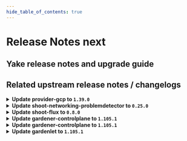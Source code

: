 ```yaml
---
hide_table_of_contents: true
---
```


# Release Notes next

## Yake release notes and upgrade guide

## Related upstream release notes / changelogs


<details>
<summary><b>Update provider-gcp to <code>1.39.0</code></b></summary>

# [gardener/gardener-extension-provider-gcp]

## 📰 Noteworthy

- `[USER]` In order to reduce log events, only the minimal required changes will be made when applying firewall rules using the flow-reconciler. This matches the behaviour of the Terraform-reconciler. by @AndreasBurger [#831]
- `[OPERATOR]` Switch to upstream CCM for kubernetes versions greater than `1.31.0` by @AndreasBurger [#842]
## ✨ New Features

- `[USER]` Enable support for the field `shoot.Spec.CloudProfile` alongside `shoot.Spec.CloudProfileName` and enable the future use of `NamespacedCloudProfile`. by @LucaBernstein [#853]
- `[USER]` The provider-gcp extension does now support shoot clusters with Kubernetes version 1.31. You should consider the [Kubernetes release notes](https://github.com/kubernetes/kubernetes/blob/master/CHANGELOG/CHANGELOG-1.31.md) before upgrading to 1.31.  by @ialidzhikov [#844]
- `[USER]` The admission webhook now validates `CredentialsBinding`s. by @dimityrmirchev [#832]
## 🏃 Others

- `[OPERATOR]` The provider-gcp extension no longer configures min/maxAllowed in any managed VPA resource. by @AndreasBurger [#854]
- `[OPERATOR]` Update CCM and CSI-sidecar containers to latest version by @AndreasBurger [#816]
- `[OPERATOR]` Disable soft-delete for new GCP `backupbuckets`. by @kon-angelo [#834]
- `[DEVELOPER]` Update gardener/gardener to 1.103.0 and golang to 1.23.0 by @hebelsan [#841]

## Helm Charts
- admission-gcp-application: `europe-docker.pkg.dev/gardener-project/releases/charts/gardener/extensions/admission-gcp-application:v1.39.0`
- admission-gcp-runtime: `europe-docker.pkg.dev/gardener-project/releases/charts/gardener/extensions/admission-gcp-runtime:v1.39.0`
- provider-gcp: `europe-docker.pkg.dev/gardener-project/releases/charts/gardener/extensions/provider-gcp:v1.39.0`
## Docker Images
- gardener-extension-admission-gcp: `europe-docker.pkg.dev/gardener-project/releases/gardener/extensions/admission-gcp:v1.39.0`
- gardener-extension-provider-gcp: `europe-docker.pkg.dev/gardener-project/releases/gardener/extensions/provider-gcp:v1.39.0`


</details>

<details>
<summary><b>Update shoot-networking-problemdetector to <code>0.25.0</code></b></summary>

# [gardener/network-problem-detector]

## 📰 Noteworthy

- `[OPERATOR]` `gosec` was introduced for Static Application Security Testing (SAST). by @MartinWeindel [gardener/network-problem-detector#75]
## ✨ New Features

- `[USER]` Support tcp checks for ipv6 endpoints. by @DockToFuture [gardener/network-problem-detector#76]
## 🏃 Others

- `[OPERATOR]` Bumps golang from 1.22.6 to 1.23.0. by @dependabot[bot] [gardener/network-problem-detector#71]
- `[OPERATOR]` Bumps golang from 1.23.0 to 1.23.1. by @dependabot[bot] [gardener/network-problem-detector#73]
- `[OPERATOR]` Bumps golang from 1.22.5 to 1.22.6. by @dependabot[bot] [gardener/network-problem-detector#70]
# [gardener/gardener-extension-shoot-networking-problemdetector]

## ✨ New Features

- `[OPERATOR]` Helm charts of extension and admission controller are published as OCI artifacts now. by @oliver-goetz [#166]
## 🏃 Others

- `[OPERATOR]` Bumps github.com/gardener/gardener from 1.100.0 to 1.101.0. by @dependabot[bot] [#170]
- `[OPERATOR]` Bumps github.com/gardener/gardener from 1.103.0 to 1.105.0. by @dependabot[bot] [#181]
- `[OPERATOR]` Bumps github.com/gardener/gardener from 1.101.0 to 1.102.0. by @dependabot[bot] [#174]
- `[OPERATOR]` `gosec` was introduced for Static Application Security Testing (SAST). by @ScheererJ [#182]
- `[OPERATOR]` Bumps golang from 1.23.1 to 1.23.2. by @dependabot[bot] [#180]
- `[OPERATOR]` Bumps github.com/gardener/gardener from 1.99.0 to 1.100.0. by @dependabot[bot] [#167]

## Helm Charts
- shoot-networking-problemdetector: `europe-docker.pkg.dev/gardener-project/releases/charts/gardener/extensions/shoot-networking-problemdetector:v0.25.0`
## Docker Images
- gardener-extension-shoot-networking-problemdetector: `europe-docker.pkg.dev/gardener-project/releases/gardener/extensions/shoot-networking-problemdetector:v0.25.0`


</details>

<details>
<summary><b>Update shoot-flux to <code>0.8.0</code></b></summary>

## What's Changed
* Add extraSecrets option to create additional Secrets by @maboehm in https://github.com/stackitcloud/gardener-extension-shoot-flux/pull/94
* 🤖 Update k8s.io/utils digest to 49e7df5 by @renovate in https://github.com/stackitcloud/gardener-extension-shoot-flux/pull/90
* 🤖 Update module github.com/ironcore-dev/vgopath to v0.1.6 by @renovate in https://github.com/stackitcloud/gardener-extension-shoot-flux/pull/91
* 🤖 Update module github.com/onsi/ginkgo/v2 to v2.20.2 by @renovate in https://github.com/stackitcloud/gardener-extension-shoot-flux/pull/96
* 🤖 Update module github.com/onsi/gomega to v1.34.2 by @renovate in https://github.com/stackitcloud/gardener-extension-shoot-flux/pull/92
* 🤖 Update module golang.org/x/tools to v0.26.0 by @renovate in https://github.com/stackitcloud/gardener-extension-shoot-flux/pull/86
* 🤖 Update k8s and gardener packages (patch) by @renovate in https://github.com/stackitcloud/gardener-extension-shoot-flux/pull/95
* bump Gardener to `v1.99` by @Duciwuci in https://github.com/stackitcloud/gardener-extension-shoot-flux/pull/97

## New Contributors
* @Duciwuci made their first contribution in https://github.com/stackitcloud/gardener-extension-shoot-flux/pull/97

**Full Changelog**: https://github.com/stackitcloud/gardener-extension-shoot-flux/compare/v0.7.0...v0.8.0

</details>

<details>
<summary><b>Update gardener-controlplane to <code>1.105.1</code></b></summary>

# [gardener/gardener]

## 🐛 Bug Fixes

- `[OPERATOR]` An issue was fixed that cause `gardener-operator` to deploy the `gardenlet` into the runtime cluster instead of another intended remote cluster. by @timuthy [#10631]
- `[OPERATOR]` Fix a bug where the shoot care controller cannot reconcile shoots with `spec.maintenance.confineSpecUpdateRollout=true` and migrated between `secretBindingName` and `credentialsBindingName` until the shoot is reconciled.. by @vpnachev [#10674]

## Helm Charts
- controlplane: `europe-docker.pkg.dev/gardener-project/releases/charts/gardener/controlplane:v1.105.1`
- gardenlet: `europe-docker.pkg.dev/gardener-project/releases/charts/gardener/gardenlet:v1.105.1`
- operator: `europe-docker.pkg.dev/gardener-project/releases/charts/gardener/operator:v1.105.1`
- resource-manager: `europe-docker.pkg.dev/gardener-project/releases/charts/gardener/resource-manager:v1.105.1`
## Docker Images
- admission-controller: `europe-docker.pkg.dev/gardener-project/releases/gardener/admission-controller:v1.105.1`
- apiserver: `europe-docker.pkg.dev/gardener-project/releases/gardener/apiserver:v1.105.1`
- controller-manager: `europe-docker.pkg.dev/gardener-project/releases/gardener/controller-manager:v1.105.1`
- gardenlet: `europe-docker.pkg.dev/gardener-project/releases/gardener/gardenlet:v1.105.1`
- node-agent: `europe-docker.pkg.dev/gardener-project/releases/gardener/node-agent:v1.105.1`
- operator: `europe-docker.pkg.dev/gardener-project/releases/gardener/operator:v1.105.1`
- resource-manager: `europe-docker.pkg.dev/gardener-project/releases/gardener/resource-manager:v1.105.1`
- scheduler: `europe-docker.pkg.dev/gardener-project/releases/gardener/scheduler:v1.105.1`


</details>

<details>
<summary><b>Update gardener-controlplane to <code>1.105.1</code></b></summary>

# [gardener/gardener]

## 🐛 Bug Fixes

- `[OPERATOR]` An issue was fixed that cause `gardener-operator` to deploy the `gardenlet` into the runtime cluster instead of another intended remote cluster. by @timuthy [#10631]
- `[OPERATOR]` Fix a bug where the shoot care controller cannot reconcile shoots with `spec.maintenance.confineSpecUpdateRollout=true` and migrated between `secretBindingName` and `credentialsBindingName` until the shoot is reconciled.. by @vpnachev [#10674]

## Helm Charts
- controlplane: `europe-docker.pkg.dev/gardener-project/releases/charts/gardener/controlplane:v1.105.1`
- gardenlet: `europe-docker.pkg.dev/gardener-project/releases/charts/gardener/gardenlet:v1.105.1`
- operator: `europe-docker.pkg.dev/gardener-project/releases/charts/gardener/operator:v1.105.1`
- resource-manager: `europe-docker.pkg.dev/gardener-project/releases/charts/gardener/resource-manager:v1.105.1`
## Docker Images
- admission-controller: `europe-docker.pkg.dev/gardener-project/releases/gardener/admission-controller:v1.105.1`
- apiserver: `europe-docker.pkg.dev/gardener-project/releases/gardener/apiserver:v1.105.1`
- controller-manager: `europe-docker.pkg.dev/gardener-project/releases/gardener/controller-manager:v1.105.1`
- gardenlet: `europe-docker.pkg.dev/gardener-project/releases/gardener/gardenlet:v1.105.1`
- node-agent: `europe-docker.pkg.dev/gardener-project/releases/gardener/node-agent:v1.105.1`
- operator: `europe-docker.pkg.dev/gardener-project/releases/gardener/operator:v1.105.1`
- resource-manager: `europe-docker.pkg.dev/gardener-project/releases/gardener/resource-manager:v1.105.1`
- scheduler: `europe-docker.pkg.dev/gardener-project/releases/gardener/scheduler:v1.105.1`


</details>

<details>
<summary><b>Update gardenlet to <code>1.105.1</code></b></summary>

# [gardener/gardener]

## 🐛 Bug Fixes

- `[OPERATOR]` An issue was fixed that cause `gardener-operator` to deploy the `gardenlet` into the runtime cluster instead of another intended remote cluster. by @timuthy [#10631]
- `[OPERATOR]` Fix a bug where the shoot care controller cannot reconcile shoots with `spec.maintenance.confineSpecUpdateRollout=true` and migrated between `secretBindingName` and `credentialsBindingName` until the shoot is reconciled.. by @vpnachev [#10674]

## Helm Charts
- controlplane: `europe-docker.pkg.dev/gardener-project/releases/charts/gardener/controlplane:v1.105.1`
- gardenlet: `europe-docker.pkg.dev/gardener-project/releases/charts/gardener/gardenlet:v1.105.1`
- operator: `europe-docker.pkg.dev/gardener-project/releases/charts/gardener/operator:v1.105.1`
- resource-manager: `europe-docker.pkg.dev/gardener-project/releases/charts/gardener/resource-manager:v1.105.1`
## Docker Images
- admission-controller: `europe-docker.pkg.dev/gardener-project/releases/gardener/admission-controller:v1.105.1`
- apiserver: `europe-docker.pkg.dev/gardener-project/releases/gardener/apiserver:v1.105.1`
- controller-manager: `europe-docker.pkg.dev/gardener-project/releases/gardener/controller-manager:v1.105.1`
- gardenlet: `europe-docker.pkg.dev/gardener-project/releases/gardener/gardenlet:v1.105.1`
- node-agent: `europe-docker.pkg.dev/gardener-project/releases/gardener/node-agent:v1.105.1`
- operator: `europe-docker.pkg.dev/gardener-project/releases/gardener/operator:v1.105.1`
- resource-manager: `europe-docker.pkg.dev/gardener-project/releases/gardener/resource-manager:v1.105.1`
- scheduler: `europe-docker.pkg.dev/gardener-project/releases/gardener/scheduler:v1.105.1`


</details>
